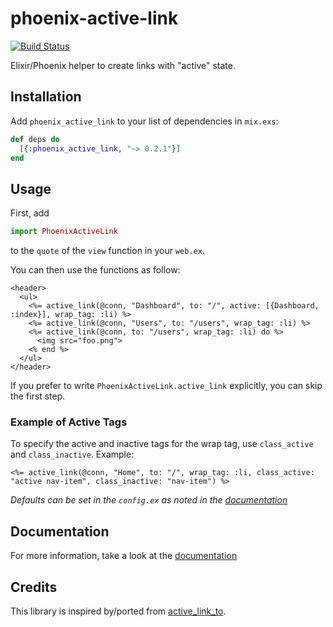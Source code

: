 # phoenix-active-link

[![Build Status](https://travis-ci.org/tuvistavie/phoenix-active-link.svg?branch=master)](https://travis-ci.org/tuvistavie/phoenix-active-link)

Elixir/Phoenix helper to create links with "active" state.

## Installation

Add `phoenix_active_link` to your list of dependencies in `mix.exs`:

```elixir
def deps do
  [{:phoenix_active_link, "~> 0.2.1"}]
end
```

## Usage

First, add

```elixir
import PhoenixActiveLink
```

to the `quote` of the `view` function in your `web.ex`.

You can then use the functions as follow:

```erb
<header>
  <ul>
    <%= active_link(@conn, "Dashboard", to: "/", active: [{Dashboard, :index}], wrap_tag: :li) %>
    <%= active_link(@conn, "Users", to: "/users", wrap_tag: :li) %>
    <%= active_link(@conn, to: "/users", wrap_tag: :li) do %>
      <img src="foo.png">
    <% end %>
  </ul>
</header>
```

If you prefer to write `PhoenixActiveLink.active_link` explicitly, you can skip
the first step.

### Example of Active Tags

To specify the active and inactive tags for the wrap tag, use `class_active` and `class_inactive`. Example:

```erb
<%= active_link(@conn, "Home", to: "/", wrap_tag: :li, class_active: "active nav-item", class_inactive: "nav-item") %>
```
    
*Defaults can be set in the `config.ex` as noted in the [documentation](https://hexdocs.pm/phoenix_active_link/PhoenixActiveLink.html)*

## Documentation

For more information, take a look at the [documentation](https://hexdocs.pm/phoenix_active_link/PhoenixActiveLink.html)

## Credits

This library is inspired by/ported from [active_link_to](https://github.com/comfy/active_link_to).
